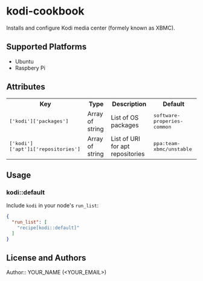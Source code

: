 # kodi-cookbook

Installs and configure Kodi media center (formely known as XBMC).

## Supported Platforms

* Ubuntu
* Raspbery Pi


## Attributes

<table>
  <tr>
    <th>Key</th>
    <th>Type</th>
    <th>Description</th>
    <th>Default</th>
  </tr>
  <tr>
    <td><tt>['kodi']['packages']</tt></td>
    <td>Array of string</td>
    <td>List of OS packages</td>
    <td><tt>software-properies-common</tt></td>
  </tr>
  <tr>
    <td><tt>['kodi']['apt']i['repositories']</tt></td>
    <td>Array of string</td>
    <td>List of URI for apt repositories</td>
    <td><tt>ppa:team-xbmc/unstable</tt></td>
  </tr>
</table>

## Usage

### kodi::default

Include `kodi` in your node's `run_list`:

```json
{
  "run_list": [
    "recipe[kodi::default]"
  ]
}
```

## License and Authors

Author:: YOUR_NAME (<YOUR_EMAIL>)
